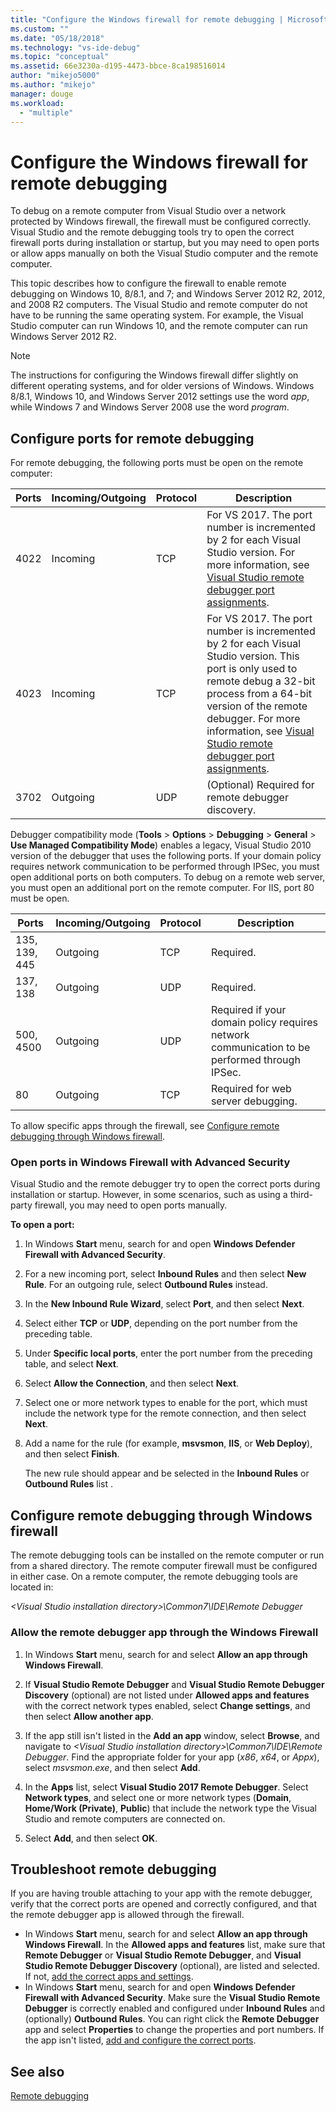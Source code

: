 ```yaml
---
title: "Configure the Windows firewall for remote debugging | Microsoft Docs"
ms.custom: ""
ms.date: "05/18/2018"
ms.technology: "vs-ide-debug"
ms.topic: "conceptual"
ms.assetid: 66e3230a-d195-4473-bbce-8ca198516014
author: "mikejo5000"
ms.author: "mikejo"
manager: douge
ms.workload: 
  - "multiple"
---
```

# Configure the Windows firewall for remote debugging

To debug on a remote computer from Visual Studio over a network protected by Windows firewall, the firewall must be configured correctly. Visual Studio and the remote debugging tools try to open the correct firewall ports during installation or startup, but you may need to open ports or allow apps manually on both the Visual Studio computer and the remote computer. 

This topic describes how to configure the firewall to enable remote debugging on Windows 10, 8/8.1, and 7; and Windows Server 2012 R2, 2012, and 2008 R2 computers. The Visual Studio and remote computer do not have to be running the same operating system. For example, the Visual Studio computer can run Windows 10, and the remote computer can run Windows Server 2012 R2.      
  
>[!NOTE]
>The instructions for configuring the Windows firewall differ slightly on different operating systems, and for older versions of Windows. Windows 8/8.1, Windows 10, and Windows Server 2012 settings use the word *app*, while Windows 7 and Windows Server 2008 use the word *program*.  

## Configure ports for remote debugging  

For remote debugging, the following ports must be open on the remote computer:

|**Ports**|**Incoming/Outgoing**|**Protocol**|**Description**|   
|-|-|-|-|
|4022|Incoming|TCP|For VS 2017. The port number is incremented by 2 for each Visual Studio version. For more information, see [Visual Studio remote debugger port assignments](../debugger/remote-debugger-port-assignments.md).|  
|4023|Incoming|TCP|For VS 2017. The port number is incremented by 2 for each Visual Studio version. This port is only used to remote debug a 32-bit process from a 64-bit version of the remote debugger. For more information, see  [Visual Studio remote debugger port assignments](../debugger/remote-debugger-port-assignments.md).| 
|3702|Outgoing|UDP|(Optional) Required for remote debugger discovery.|    
  
Debugger compatibility mode (**Tools** > **Options** > **Debugging** > **General** > **Use Managed Compatibility Mode**) enables a legacy, Visual Studio 2010 version of the debugger that uses the following ports. If your domain policy requires network communication to be performed through IPSec, you must open additional ports on both computers. To debug on a remote web server, you must open an additional port on the remote computer. For IIS, port 80 must be open. 

|**Ports**|**Incoming/Outgoing**|**Protocol**|**Description**|  
|-|-|-|-|  
|135, 139, 445|Outgoing|TCP|Required.|  
|137, 138|Outgoing|UDP|Required.|  
|500, 4500|Outgoing|UDP|Required if your domain policy requires network communication to be performed through IPSec.|  
|80|Outgoing|TCP|Required for web server debugging.|

To allow specific apps through the firewall, see [Configure remote debugging through Windows firewall](#troubleshooting). 

### Open ports in Windows Firewall with Advanced Security  

Visual Studio and the remote debugger try to open the correct ports during installation or startup. However, in some scenarios, such as using a third-party firewall, you may need to open ports manually. 

**To open a port:**
  
1. In Windows **Start** menu, search for and open **Windows Defender Firewall with Advanced Security**.
   
1. For a new incoming port, select **Inbound Rules** and then select **New Rule**. For an outgoing rule, select **Outbound Rules** instead.

1. In the **New Inbound Rule Wizard**, select **Port**, and then select **Next**. 
   
1. Select either **TCP** or **UDP**, depending on the port number from the preceding table.
   
1. Under **Specific local ports**, enter the port number from the preceding table, and select **Next**.
   
1. Select **Allow the Connection**, and then select **Next**.
   
1. Select one or more network types to enable for the port, which must include the network type for the remote connection, and then select **Next**.
   
1. Add a name for the rule (for example, **msvsmon**, **IIS**, or **Web Deploy**), and then select **Finish**.

   The new rule should appear and be selected in the **Inbound Rules** or **Outbound Rules** list .

## <a name="troubleshooting"></a>Configure remote debugging through Windows firewall

The remote debugging tools can be installed on the remote computer or run from a shared directory. The remote computer firewall must be configured in either case. On a remote computer, the remote debugging tools are located in:  
  
*\<Visual Studio installation directory>\Common7\IDE\Remote Debugger* 
  
### Allow the remote debugger app through the Windows Firewall 
  
1. In Windows **Start** menu, search for and select **Allow an app through Windows Firewall**.  
  
1.  If **Visual Studio Remote Debugger** and **Visual Studio Remote Debugger Discovery** (optional) are not listed under **Allowed apps and features** with the correct network types enabled, select **Change settings**, and then select **Allow another app**. 

1.  If the app still isn't listed in the **Add an app** window, select **Browse**, and navigate to *\<Visual Studio installation directory>\Common7\IDE\Remote Debugger*. Find the appropriate folder for your app (*x86*, *x64*, or *Appx*), select *msvsmon.exe*, and then select **Add**.  
    
1.  In the **Apps** list, select **Visual Studio 2017 Remote Debugger**. Select **Network types**, and select one or more network types (**Domain**, **Home/Work (Private)**, **Public**) that include the network type the Visual Studio and remote computers are connected on. 
    
1.  Select **Add**, and then select **OK**.

## <a name="troubleshooting"></a>Troubleshoot remote debugging
  
If you are having trouble attaching to your app with the remote debugger, verify that the correct ports are opened and correctly configured, and that the remote debugger app is allowed through the firewall. 

- In Windows **Start** menu, search for and select **Allow an app through Windows Firewall**. In the **Allowed apps and features** list, make sure that **Remote Debugger** or **Visual Studio Remote Debugger**, and **Visual Studio Remote Debugger Discovery** (optional), are listed and selected. If not, [add the correct apps and settings](#allow-the-remote-debugger-app-through-the-window-firewall).
- In Windows **Start** menu, search for and open **Windows Defender Firewall with Advanced Security**. Make sure the **Visual Studio Remote Debugger** is correctly enabled and configured under **Inbound Rules** and (optionally) **Outbound Rules**. You can right click the **Remote Debugger** app and select **Properties** to change the properties and port numbers. If the app isn't listed, [add and configure the correct ports](#configure-ports-for-remote-debugging). 

## See also  
 [Remote debugging](../debugger/remote-debugging.md)